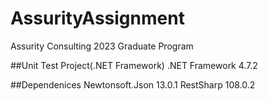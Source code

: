 # AssurityAssignment
Assurity Consulting 2023 Graduate Program

##Unit Test Project(.NET Framework)
.NET Framework 4.7.2

##Dependenices
Newtonsoft.Json 13.0.1
RestSharp 108.0.2

